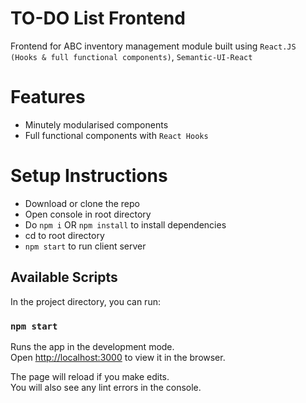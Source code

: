 # TO-DO List Frontend

Frontend for ABC inventory management module built using ```React.JS (Hooks & full functional components)```,  ```Semantic-UI-React```

# Features

  * Minutely modularised components   
  * Full functional components with ```React Hooks```
  
# Setup Instructions

  * Download or clone the repo
  * Open console in root directory
  * Do ```npm i``` OR ```npm install``` to install dependencies
  * cd to root directory
  * ```npm start``` to run client server
    
## Available Scripts

In the project directory, you can run:

### `npm start`

Runs the app in the development mode.<br />
Open [http://localhost:3000](http://localhost:3000) to view it in the browser.

The page will reload if you make edits.<br />
You will also see any lint errors in the console.



